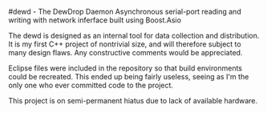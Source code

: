#dewd - The DewDrop Daemon
Asynchronous serial-port reading and writing with network inferface built using Boost.Asio

The dewd is designed as an internal tool for data collection and distribution. It is my first C++ project of nontrivial size, and will therefore subject to many design flaws. Any constructive comments would be appreciated.

Eclipse files were included in the repository so that build environments could be recreated. This ended up being fairly useless, seeing as I'm the only one who ever committed code to the project.

This project is on semi-permanent hiatus due to lack of available hardware.
